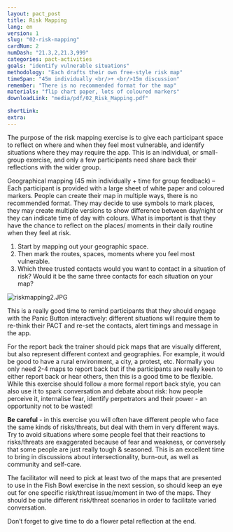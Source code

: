 ```yaml
---
layout: pact_post
title: Risk Mapping
lang: en
version: 1
slug: "02-risk-mapping"
cardNum: 2
numDash: "21.3,2,21.3,999"
categories: pact-activities
goals: "identify vulnerable situations"
methodology: "Each drafts their own free-style risk map"
timeSpan: "45m individually <br/>+ <br/>15m discussion"
remember: "There is no recommended format for the map"
materials: "flip chart paper, lots of coloured markers"
downloadLink: "media/pdf/02_Risk_Mapping.pdf"

shortLink:
extra:
---
```



The purpose of the risk mapping exercise is to give each participant space to reflect on where and when they feel most vulnerable, and identify situations where they may require the app. This is an individual, or small-group exercise, and only a few participants need share back their reflections with the wider group.

Geographical mapping (45 min individually + time for group feedback) – Each participant is provided with a large sheet of white paper and coloured markers. People can create their map in multiple ways, there is no recommended format. They may decide to use symbols to mark places, they may create multiple versions to show difference between day/night or they can indicate time of day with colours. What is important is that they have the chance to reflect on the places/ moments in their daily routine when they feel at risk.

1. Start by mapping out your geographic space.
2. Then mark the routes, spaces, moments where you feel most vulnerable.
3. Which three trusted contacts would you want to contact in a situation of risk? Would it be the same three contacts for each situation on your map?


![riskmapping2.JPG]({{site.baseurl}}images/riskmapping2.JPG)


<div class="cs-online" id="onlineContent" markdown="1">
This is a really good time to remind participants that they should engage with the Panic Button interactively: different situations will require them to re-think their PACT and re-set the contacts, alert timings and message in the app.

For the report back the trainer should pick maps that are visually different, but also represent different context and geographies. For example, it would be good to have a rural environment, a city, a protest, etc. Normally you only need 2-4 maps to report back but if the participants are really keen to either report back or hear others, then this is a good time to be flexible.  While this exercise should follow a more formal report back style, you can also use it to spark conversation and debate about risk: how people perceive it, internalise fear, identify perpetrators and their power - an opportunity not to be wasted!

</div>



**Be careful** - in this exercise you will often have different people who face the same kinds of risks/threats, but deal with them in very different ways. Try to avoid situations where some people feel that their reactions to risks/threats are exaggerated because of fear and weakness, or conversely that some people are just really tough & seasoned. This is an excellent time to bring in discussions about intersectionality, burn-out, as well as community and self-care.

The facilitator will need to pick at least two of the maps that are presented to use in the Fish Bowl exercise in the next session, so should keep an eye out for one specific risk/threat issue/moment in two of the maps. They should be quite different risk/threat scenarios in order to facilitate varied conversation.  

Don’t forget to give time to do a flower petal reflection at the end.
